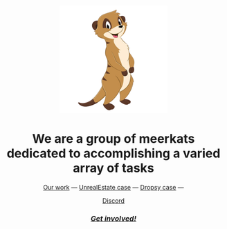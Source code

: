 
<p align="center">
<img style="object-fit:contain;" src="https://github.com/meerkat-collective/.github/blob/main/profile/meerkat.png" width="250" >
</p>

<p align="center">
<h1 align="center">We are a group of meerkats dedicated to accomplishing a varied array of tasks</h1>

</p>
  
<div align="center">
  <a href="">Our work</a> —
  <a href="">UnrealEstate case</a> —
  <a href="">Dropsy case</a> —

  <a href="">Discord</a>
</div>
<h3 align="center">
<a href=""><i>Get involved!</i></a>
</h3>



